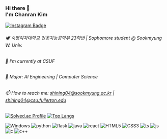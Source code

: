 ### Hi there 👋 <br>I'm Chanran Kim 
[![Instagram Badge](https://img.shields.io/badge/Instagram-FFDBE6?logo=instagram&logoColor=white&link={https://www.instagram.com/isliese/})]({https://www.instagram.com/isliese/})

###### 🕊️ 숙명여자대학교 인공지능공학부 23학번 | Sophomore student @ Sookmyung W. Univ. <br>
###### 🔭 I’m currently at CSUF <br>
###### 🌱 Major: AI Engineering | Computer Science <br>
###### 📫 How to reach me: shining04@sookmyung.ac.kr | shining04@csu.fullerton.edu <br>

[![Solved.ac Profile](http://mazassumnida.wtf/api/v2/generate_badge?boj=shining04)](https://solved.ac/shining04/)
[![Top Langs](https://github-readme-stats.vercel.app/api/top-langs/?username=isliese&layout=compact&count_private=true&custom_title=My%20Languages&bg_color=45deg,FFDBE6,6B6BFF&title_color=FFFFFF&text_color=FFFFFF)](https://github.com/isliese/github-readme-stats)



![Windows](https://img.shields.io/badge/Windows-0078D6?style=for-the-badge&logo=windows&logoColor=white)
![python](https://img.shields.io/badge/Python-3776AB?style=for-the-badge&logo=python&logoColor=white)
![flask](https://img.shields.io/badge/Flask-000000?style=for-the-badge&logo=flask&logoColor=white)
![java](https://img.shields.io/badge/Java-ED8B00?style=for-the-badge&logo=openjdk&logoColor=white)
![react](https://img.shields.io/badge/React-20232A?style=for-the-badge&logo=react&logoColor=61DAFB)
![HTML5](https://img.shields.io/badge/HTML5-E34F26?style=for-the-badge&logo=html5&logoColor=white)
![CSS3](https://img.shields.io/badge/CSS3-1572B6?style=for-the-badge&logo=css3&logoColor=white)
![ts](https://img.shields.io/badge/TypeScript-007ACC?style=for-the-badge&logo=typescript&logoColor=white)
![js](https://img.shields.io/badge/JavaScript-F7DF1E?style=for-the-badge&logo=JavaScript&logoColor=white)
![c](https://img.shields.io/badge/C-00599C?style=for-the-badge&logo=c&logoColor=white)
![c++](https://img.shields.io/badge/C%2B%2B-00599C?style=for-the-badge&logo=c%2B%2B&logoColor=white)








